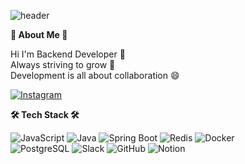 ![header](https://capsule-render.vercel.app/api?type=rounded&color=gradient&text=%20ChoeEuiSeung%20GitHub%20&height=300&fontSize=65&textBg=true)

**🎳 About Me 🎳**

Hi I'm Backend Developer 👋  
Always striving to grow 💬  
Development is all about collaboration 😄  

[![Instagram](https://img.shields.io/badge/Instagram-%23E4405F?style=flat-square&logo=instagram&logoColor=white)](https://www.instagram.com/sseung_._92)

**🛠 Tech Stack 🛠**

![JavaScript](https://img.shields.io/badge/JavaScript-333333?style=flat-square&logo=javascript&logoColor=F7DF1E)
![Java](https://img.shields.io/badge/Java-007396?style=flat-square&logo=java&logoColor=white)
![Spring Boot](https://img.shields.io/badge/Spring%20Boot-6DB33F?style=flat-square&logo=springboot&logoColor=white)
![Redis](https://img.shields.io/badge/Redis-D92B2B?style=flat-square&logo=redis&logoColor=white)
![Docker](https://img.shields.io/badge/Docker-2496ED?style=flat-square&logo=docker&logoColor=white)  
![PostgreSQL](https://img.shields.io/badge/PostgreSQL-336791?style=flat-square&logo=postgresql&logoColor=white)
![Slack](https://img.shields.io/badge/Slack-4A154B?style=flat-square&logo=slack&logoColor=white)
![GitHub](https://img.shields.io/badge/GitHub-181717?style=flat-square&logo=github&logoColor=white)
![Notion](https://img.shields.io/badge/Notion-000000?style=flat-square&logo=notion&logoColor=white)


